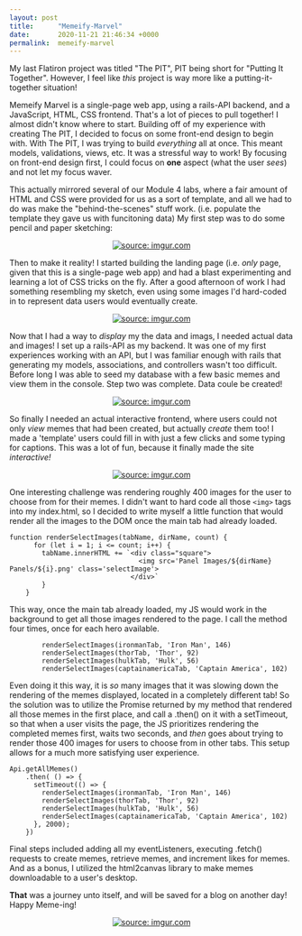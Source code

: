 ```yaml
---
layout: post
title:      "Memeify-Marvel"
date:       2020-11-21 21:46:34 +0000
permalink:  memeify-marvel
---
```



My last Flatiron project was titled  "The PIT", PIT being short for "Putting It Together". However, I feel like *this* project is way more like a putting-it-together situation! 

Memeify Marvel is a single-page web app, using a rails-API backend, and a JavaScript, HTML, CSS frontend. That's a lot of pieces to pull together! I almost didn't know where to start.  Building off of my experience with creating The PIT, I decided to focus on some front-end design to begin with. With The PIT, I was trying to build *everything* all at once. This meant models, validations, views, etc. It was a stressful way to work! By focusing on front-end design first, I could focus on **one**  aspect (what the user *sees*) and not let my focus waver.

This actually mirrored several of our Module 4 labs, where a fair amount of HTML and CSS were provided for us as a sort of template, and all we had to do was make the "behind-the-scenes" stuff work. (i.e. populate the template they gave us with funcitoning data)  My first step was to do some pencil and paper sketching: 

<center>
<a href="https://imgur.com/eEIU0fu"><img src="https://i.imgur.com/eEIU0fum.png?1" title="source: imgur.com" /></a>
</center>

Then to make it reality! I started building the landing page (i.e. *only* page, given that this is a single-page web app) and had a blast experimenting and learning a lot of CSS tricks on the fly. After a good afternoon of work I had something resembling my sketch, even using some images I'd hard-coded in to represent data users would eventually create.

<center>
<a href="https://imgur.com/6vm4jzt"><img src="https://i.imgur.com/6vm4jztm.png" title="source: imgur.com" /></a>
</center>

Now that I had a way to *display* my the data and imags, I needed actual data and images! I set up a rails-API as my backend. It was one of my first experiences working with an API, but I was familiar enough with rails that generating my models, associations, and controllers wasn't too difficult. Before long I was able to seed my database with a few basic memes and view them in the console. Step two was complete. Data coule be created!

<center>
<a href="https://imgur.com/ueBWGIp"><img src="https://i.imgur.com/ueBWGIpm.png" title="source: imgur.com" /></a>
</center>

So finally I needed an actual interactive frontend, where users could not only *view* memes that had been created, but actually *create* them too! I made a 'template' users could fill in with just a few clicks and some typing for captions. This was a lot of fun, because it finally made the site *interactive!* 

<center>
<a href="https://imgur.com/WFmrnH8"><img src="https://i.imgur.com/WFmrnH8m.png" title="source: imgur.com" /></a>
</center>

One interesting challenge was rendering roughly 400 images for the user to choose from for their memes. I didn't want to hard code all those `<img>` tags into my index.html, so I decided to write myself a little function that would render all the images to the DOM once the main tab had already loaded. 
```
function renderSelectImages(tabName, dirName, count) {
      for (let i = 1; i <= count; i++) {
        tabName.innerHTML += `<div class="square">
                                <img src='Panel Images/${dirName} Panels/${i}.png' class='selectImage'>
                              </div>`
        }
    }
```
This way, once the main tab already loaded, my JS would work in the background to get all those images rendered to the page. I call the method four times, once for each hero available.
```
        renderSelectImages(ironmanTab, 'Iron Man', 146)
        renderSelectImages(thorTab, 'Thor', 92)
        renderSelectImages(hulkTab, 'Hulk', 56)
        renderSelectImages(captainamericaTab, 'Captain America', 102)
```
Even doing it this way, it is *so* many images that it was slowing down the rendering of the memes displayed, located in a completely different tab! So the solution was to utilize the Promise returned by my method that rendered all those memes in the first place, and call a .then() on it with a setTimeout, so that when a user visits the page, the JS prioritizes rendering the completed memes first, waits two seconds, and *then* goes about trying to render those 400 images for users to choose from in other tabs. This setup allows for a much more satisfying user experience. 
```
Api.getAllMemes()
    .then( () => {
      setTimeout(() => {
        renderSelectImages(ironmanTab, 'Iron Man', 146)
        renderSelectImages(thorTab, 'Thor', 92)
        renderSelectImages(hulkTab, 'Hulk', 56)
        renderSelectImages(captainamericaTab, 'Captain America', 102)
      }, 2000);
    })
```

Final steps included adding all my eventListeners, executing .fetch() requests to create memes, retrieve memes, and increment likes for memes. And as a bonus, I utilized the html2canvas library to make memes downloadable to a user's desktop. 

**That** was a journey unto itself, and will be saved for a blog on another day! Happy Meme-ing!
<center>
<a href="https://imgur.com/SpZbVkr"><img src="https://i.imgur.com/SpZbVkrl.png" title="source: imgur.com" /></a></center>



